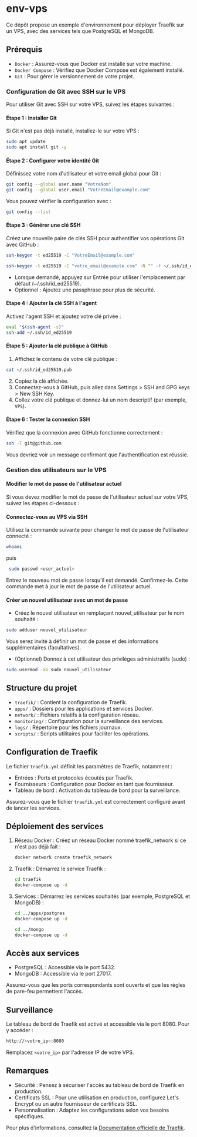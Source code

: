 # env-vps

Ce dépôt propose un exemple d'environnement pour déployer Traefik sur un VPS, avec des services tels que PostgreSQL et MongoDB.

## Prérequis

- `Docker` : Assurez-vous que Docker est installé sur votre machine.
- `Docker Compose` : Vérifiez que Docker Compose est également installé.
- `Git` : Pour gérer le versionnement de votre projet.

### Configuration de Git avec SSH sur le VPS

Pour utiliser Git avec SSH sur votre VPS, suivez les étapes suivantes :

#### Étape 1 : Installer Git
Si Git n'est pas déjà installé, installez-le sur votre VPS :
```bash
sudo apt update
sudo apt install git -y
```

#### Étape 2 : Configurer votre identité Git

Définissez votre nom d'utilisateur et votre email global pour Git :

```bash
git config --global user.name "VotreNom"
git config --global user.email "VotreEmail@example.com"
```

Vous pouvez vérifier la configuration avec :
```bash
git config --list
```
#### Étape 3 : Générer une clé SSH

Créez une nouvelle paire de clés SSH pour authentifier vos opérations Git avec GitHub :

```bash
ssh-keygen -t ed25519 -C "VotreEmail@example.com"
```
```bash
ssh-keygen -t ed25519 -C "votre_email@example.com" -N "" -f ~/.ssh/id_ed25519_deploie
```
- Lorsque demandé, appuyez sur Entrée pour utiliser l'emplacement par défaut (~/.ssh/id_ed25519).
- Optionnel : Ajoutez une passphrase pour plus de sécurité.

#### Étape 4 : Ajouter la clé SSH à l'agent

Activez l'agent SSH et ajoutez votre clé privée :

```bash
eval "$(ssh-agent -s)"
ssh-add ~/.ssh/id_ed25519
```

#### Étape 5 : Ajouter la clé publique à GitHub

1. Affichez le contenu de votre clé publique :
```bash
cat ~/.ssh/id_ed25519.pub
```
2. Copiez la clé affichée.
3. Connectez-vous à GitHub, puis allez dans Settings > SSH and GPG keys > New SSH Key.
4. Collez votre clé publique et donnez-lui un nom descriptif (par exemple, `VPS`).

#### Étape 6 : Tester la connexion SSH

Vérifiez que la connexion avec GitHub fonctionne correctement :
```bash
ssh -T git@github.com
```
Vous devriez voir un message confirmant que l'authentification est réussie.

### Gestion des utilisateurs sur le VPS

#### Modifier le mot de passe de l'utilisateur actuel
Si vous devez modifier le mot de passe de l'utilisateur actuel sur votre VPS, suivez les étapes ci-dessous :

#### Connectez-vous au VPS via SSH
Utilisez la commande suivante pour changer le mot de passe de l'utilisateur connecté :
```bash
whoami
```
puis 
```bash 
 sudo passwd <user_actuel>
```
Entrez le nouveau mot de passe lorsqu'il est demandé. Confirmez-le.
Cette commande met à jour le mot de passe de l'utilisateur actuel.

#### Créer un nouvel utilisateur avec un mot de passe

- Créez le nouvel utilisateur en remplaçant nouvel_utilisateur par le nom souhaité :

```bash
sudo adduser nouvel_utilisateur
```
Vous serez invité à définir un mot de passe et des informations supplémentaires (facultatives).

- (Optionnel) Donnez à cet utilisateur des privilèges administratifs (sudo) :

```bash
sudo usermod -aG sudo nouvel_utilisateur
```

## Structure du projet

- `traefik/` : Contient la configuration de Traefik.
- `apps/` : Dossiers pour les applications et services Docker.
- `network/` : Fichiers relatifs à la configuration réseau.
- `monitoring/` : Configuration pour la surveillance des services.
- `logs/` : Répertoire pour les fichiers journaux.
- `scripts/` : Scripts utilitaires pour faciliter les opérations.

## Configuration de Traefik

Le fichier `traefik.yml` définit les paramètres de Traefik, notamment :

- Entrées : Ports et protocoles écoutés par Traefik.
- Fournisseurs : Configuration pour Docker en tant que fournisseur.
- Tableau de bord : Activation du tableau de bord pour la surveillance.

Assurez-vous que le fichier `traefik.yml` est correctement configuré avant de lancer les services.

## Déploiement des services

1. Réseau Docker : Créez un réseau Docker nommé traefik_network si ce n'est pas déjà fait :

   ```bash
   docker network create traefik_network
   ```

2. Traefik : Démarrez le service Traefik :

   ```bash
   cd traefik
   docker-compose up -d
   ```

3. Services : Démarrez les services souhaités (par exemple, PostgreSQL et MongoDB) :

   ```bash
   cd ../apps/postgres
   docker-compose up -d

   cd ../mongo
   docker-compose up -d
   ```

## Accès aux services

- PostgreSQL : Accessible via le port 5432.
- MongoDB : Accessible via le port 27017.

Assurez-vous que les ports correspondants sont ouverts et que les règles de pare-feu permettent l'accès.

## Surveillance

Le tableau de bord de Traefik est activé et accessible via le port 8080.
Pour y accéder :

```bash
http://<votre_ip>:8080
```

Remplacez `<votre_ip>` par l'adresse IP de votre VPS.

## Remarques

- Sécurité : Pensez à sécuriser l'accès au tableau de bord de Traefik en production.
- Certificats SSL : Pour une utilisation en production, configurez Let's Encrypt ou un autre fournisseur de certificats SSL.
- Personnalisation : Adaptez les configurations selon vos besoins spécifiques.

Pour plus d'informations, consultez la [Documentation officielle de Traefik](https://doc.traefik.io/traefik/).
